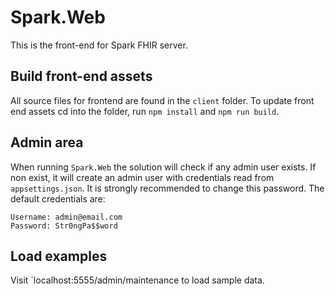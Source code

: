 # Spark.Web

This is the front-end for Spark FHIR server.

## Build front-end assets

All source files for frontend are found in the `client` folder. To update front end assets cd into the folder, run `npm install` and `npm run build`. 


## Admin area

When running `Spark.Web` the solution will check if any admin user exists. If non exist, it will create an admin user with credentials read from `appsettings.json`. It is strongly recommended to change this password. The default credentials are: 

```
Username: admin@email.com
Password: Str0ngPa$$word
```


## Load examples

Visit `localhost:5555/admin/maintenance to load sample data.